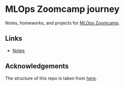 # MLOps Zoomcamp journey
Notes, homeworks, and projects for [MLOps Zoomcamp](https://github.com/DataTalksClub/mlops-zoomcamp).

## Links

* [Notes](./notes/)

## Acknowledgements
The structure of this repo is taken from [here](https://github.com/ziritrion/ml-zoomcamp).